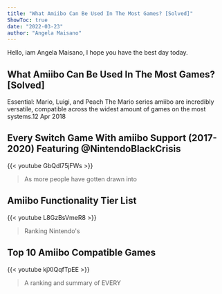 ```yaml
---
title: "What Amiibo Can Be Used In The Most Games? [Solved]"
ShowToc: true 
date: "2022-03-23"
author: "Angela Maisano" 
---
```


Hello, iam Angela Maisano, I hope you have the best day today.
## What Amiibo Can Be Used In The Most Games? [Solved]
Essential: Mario, Luigi, and Peach The Mario series amiibo are incredibly versatile, compatible across the widest amount of games on the most systems.12 Apr 2018

## Every Switch Game With amiibo Support (2017-2020) Featuring @NintendoBlackCrisis
{{< youtube GbQdl75jFWs >}}
>As more people have gotten drawn into 

## Amiibo Functionality Tier List
{{< youtube L8GzBsVmeR8 >}}
>Ranking Nintendo's 

## Top 10 Amiibo Compatible Games
{{< youtube kjXIQqfTpEE >}}
>A ranking and summary of EVERY 

